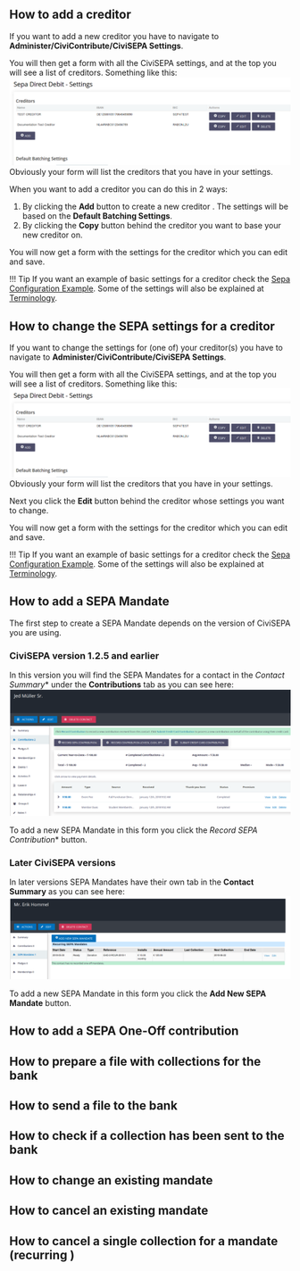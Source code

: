 ## How to add a creditor
If you want to add a new creditor you have to navigate to **Administer/CiviContribute/CiviSEPA Settings**.

You will then get a form with all the CiviSEPA settings, and at the top you will see a list of creditors. Something like this: ![Screenshot](img/creditor-list.png) 
Obviously your form will list the creditors that you have in your settings.

When you want to add a creditor you can do this in 2 ways:
1. By clicking the **Add** button to create a new creditor . The settings will be based on the **Default Batching Settings**.
1. By clicking the **Copy** button behind the creditor you want to base your new creditor on.

You will now get a form with the settings for the creditor which you can edit and save.

!!! Tip
    If you want an example of basic settings for a creditor check the [Sepa Configuration Example](config-example/#the-example-sepa-configuration).
    Some of the settings will also be explained at [Terminology](terminology).

## How to change the SEPA settings for a creditor
If you want to change the settings for (one of) your creditor(s) you have to navigate to **Administer/CiviContribute/CiviSEPA Settings**.

You will then get a form with all the CiviSEPA settings, and at the top you will see a list of creditors. Something like this: ![Screenshot](img/creditor-list.png) 
Obviously your form will list the creditors that you have in your settings.

Next you click the **Edit** button behind the creditor whose settings you want to change.

You will now get a form with the settings for the creditor which you can edit and save.

!!! Tip
    If you want an example of basic settings for a creditor check the [Sepa Configuration Example](config-example/#the-example-sepa-configuration).
    Some of the settings will also be explained at [Terminology](terminology).

## How to add a SEPA Mandate
The first step to create a SEPA Mandate depends on the version of CiviSEPA you are using.

### CiviSEPA version 1.2.5 and earlier
In this version you will find the SEPA Mandates for a contact in the *Contact Summary** under the **Contributions** tab as you can see here: ![Screenshot](img/sepa-mandate-contributions-tab.png)

To add a new SEPA Mandate in this form you click the *Record SEPA Contribution** button.
 
### Later CiviSEPA versions
In later versions SEPA Mandates have their own tab in the **Contact Summary** as you can see here: ![Screenshot](img/sepa-mandate-tab.png)

To add a new SEPA Mandate in this form you click the **Add New SEPA Mandate** button.

## How to add a SEPA One-Off contribution

## How to prepare a file with collections for the bank

## How to send a file to the bank

## How to check if a collection has been sent to the bank

## How to change an existing mandate

## How to cancel an existing mandate

## How to cancel a single collection for a mandate (recurring )
